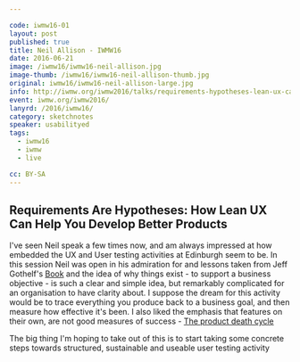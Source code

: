 ```yaml
---

code: iwmw16-01
layout: post
published: true
title: Neil Allison - IWMW16
date: 2016-06-21
image: /iwmw16/iwmw16-neil-allison.jpg
image-thumb: /iwmw16/iwmw16-neil-allison-thumb.jpg
original: iwmw16/iwmw16-neil-allison-large.jpg
info: http://iwmw.org/iwmw2016/talks/requirements-hypotheses-lean-ux-can-help-develop-better-products/
event: iwmw.org/iwmw2016/
lanyrd: /2016/iwmw16/
category: sketchnotes
speaker: usabilityed
tags:
  - iwmw16
  - iwmw
  - live

cc: BY-SA
---
```


## Requirements Are Hypotheses: How Lean UX Can Help You Develop Better Products ##

I've seen Neil speak a few times now, and am always impressed at how embedded the UX and User testing activities at Edinburgh seem to be. In this session Neil was open in his admiration for and lessons taken from Jeff Gothelf's [Book](http://www.leanuxbook.com) and the idea of why things exist - to support a business objective - is such a clear and simple idea, but remarkably complicated for an organisation to have clarity about. I suppose the dream for this activity would be to trace everything you produce back to a business goal, and then measure how effective it's been.  I also liked the emphasis that features on their own, are not good measures of success  - [The product death cycle](http://andrewchen.co/this-is-the-product-death-cycle-why-it-happens-and-how-to-break-out-of-it/)

The big thing I'm hoping to take out of this is to start taking some concrete steps towards structured, sustainable and useable user testing activity
